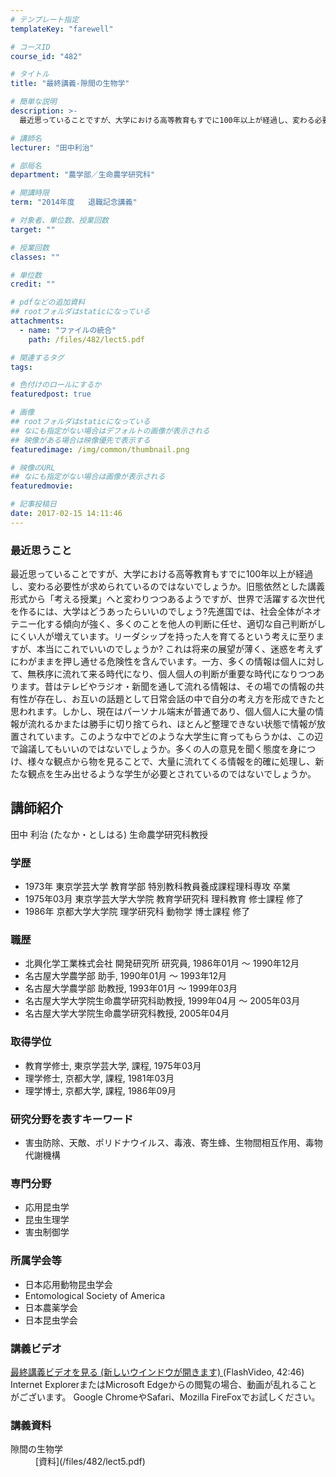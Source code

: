 ```yaml
---
# テンプレート指定
templateKey: "farewell"

# コースID
course_id: "482"

# タイトル
title: "最終講義-隙間の生物学"

# 簡単な説明
description: >-
  最近思っていることですが、大学における高等教育もすでに100年以上が経過し、変わる必要性が求められているのではないでしょうか。旧態依然とした講義形式から「考える授業」へと変わりつつあるようですが、...

# 講師名
lecturer: "田中利治"

# 部局名
department: "農学部／生命農学研究科"

# 開講時限
term: "2014年度	退職記念講義"

# 対象者、単位数、授業回数
target: ""

# 授業回数
classes: ""

# 単位数
credit: ""

# pdfなどの追加資料
## rootフォルダはstaticになっている
attachments: 
  - name: "ファイルの統合" 
    path: /files/482/lect5.pdf

# 関連するタグ
tags:

# 色付けのロールにするか
featuredpost: true

# 画像
## rootフォルダはstaticになっている
## なにも指定がない場合はデフォルトの画像が表示される
## 映像がある場合は映像優先で表示する
featuredimage: /img/common/thumbnail.png

# 映像のURL
## なにも指定がない場合は画像が表示される
featuredmovie: 

# 記事投稿日
date: 2017-02-15 14:11:46
---
```


### 最近思うこと

最近思っていることですが、大学における高等教育もすでに100年以上が経過し、変わる必要性が求められているのではないでしょうか。旧態依然とした講義形式から「考える授業」へと変わりつつあるようですが、世界で活躍する次世代を作るには、大学はどうあったらいいのでしょう?先進国では、社会全体がネオテニー化する傾向が強く、多くのことを他人の判断に任せ、適切な自己判断がしにくい人が増えています。リーダシップを持った人を育てるという考えに至りますが、本当にこれでいいのでしょうか? これは将来の展望が薄く、迷惑を考えずにわがままを押し通せる危険性を含んでいます。一方、多くの情報は個人に対して、無秩序に流れて来る時代になり、個人個人の判断が重要な時代になりつつあります。昔はテレビやラジオ・新聞を通して流れる情報は、その場での情報の共有性が存在し、お互いの話題として日常会話の中で自分の考え方を形成できたと思われます。しかし、現在はパーソナル端末が普通であり、個人個人に大量の情報が流れるかまたは勝手に切り捨てられ、ほとんど整理できない状態で情報が放置されています。このような中でどのような大学生に育ってもらうかは、この辺で論議してもいいのではないでしょうか。多くの人の意見を聞く態度を身につけ、様々な観点から物を見ることで、大量に流れてくる情報を的確に処理し、新たな観点を生み出せるような学生が必要とされているのではないでしょうか。

## 講師紹介

田中 利治 (たなか・としはる) 生命農学研究科教授

### 学歴

* 1973年 東京学芸大学 教育学部 特別教科教員養成課程理科専攻 卒業
* 1975年03月 東京学芸大学大学院 教育学研究科 理科教育 修士課程 修了
* 1986年 京都大学大学院 理学研究科 動物学 博士課程 修了

### 職歴

* 北興化学工業株式会社 開発研究所 研究員, 1986年01月 ～ 1990年12月
* 名古屋大学農学部 助手, 1990年01月 ～ 1993年12月
* 名古屋大学農学部 助教授, 1993年01月 ～ 1999年03月
* 名古屋大学大学院生命農学研究科助教授, 1999年04月 ～ 2005年03月
* 名古屋大学大学院生命農学研究科教授, 2005年04月

### 取得学位

* 教育学修士, 東京学芸大学, 課程, 1975年03月
* 理学修士, 京都大学, 課程, 1981年03月
* 理学博士, 京都大学, 課程, 1986年09月

### 研究分野を表すキーワード

* 害虫防除、天敵、ポリドナウイルス、毒液、寄生蜂、生物間相互作用、毒物代謝機構

### 専門分野

* 応用昆虫学
* 昆虫生理学
* 害虫制御学

### 所属学会等

* 日本応用動物昆虫学会
* Entomological Society of America
* 日本農薬学会
* 日本昆虫学会

### 講義ビデオ


<a href="http://nuvideo.media.nagoya-u.ac.jp/embed/3bfce200b411de491117a45bcb46870fa23e93f6" target="blank"> 最終講義ビデオを見る (新しいウインドウが開きます) </a> (FlashVideo, 42:46)
Internet ExplorerまたはMicrosoft Edgeからの閲覧の場合、動画が乱れることがございます。
Google ChromeやSafari、Mozilla FireFoxでお試しください。

### 講義資料

<dl>
<dt>
隙間の生物学
</dt>

<dd>
[資料](/files/482/lect5.pdf) 
</dd>
</dl>